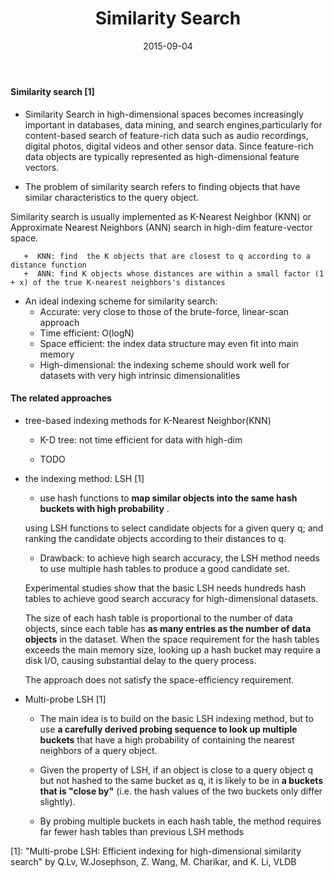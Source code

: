 ﻿---
layout: post
title: "Similarity Search"
date: 2015-09-04
categories: [technology, algorithms]
---

#### Similarity search [1]
   * Similarity Search in high-dimensional spaces becomes increasingly important in databases, data mining, and
   search engines,particularly for content-based search of feature-rich data such as audio recordings, digital
   photos, digital videos and other sensor data. Since feature-rich data objects are typically represented as
   high-dimensional feature vectors.
   
   * The problem of similarity search refers to finding objects that have similar characteristics to the query
   object.

   Similarity search is usually implemented as K-Nearest Neighbor (KNN) or Approximate Nearest Neighbors (ANN)
   search in high-dim feature-vector space.
   
       +  KNN: find  the K objects that are closest to q according to a distance function
	   +  ANN: find K objects whose distances are within a small factor (1 + x) of the true K-nearest neighbors's distances
   
   * An ideal indexing scheme for similarity search:
       +   Accurate: very close to those of the brute-force, linear-scan approach
       +   Time efficient: O(logN)
       +   Space efficient: the index data structure may even fit into main memory
       +   High-dimensional:  the indexing scheme should work well for datasets with very high intrinsic
       dimensionalities

#### The related approaches
   *  tree-based indexing methods for K-Nearest Neighbor(KNN)
       +  K-D tree: not time efficient for data with high-dim
		
	   + TODO
        
   *  the indexing method: LSH	[1]
       +  use hash functions to **map similar objects into the same hash buckets with high probability** .
   
	   using LSH functions to select candidate objects for a given query q;
	   and ranking the candidate objects according to their distances to q.
		
	   + Drawback: to achieve high search accuracy, the LSH method needs to use multiple hash tables to produce
        a good candidate set.
	   
	   Experimental studies show that the basic LSH needs hundreds hash tables to achieve good search accuracy
       for high-dimensional datasets.
		
	    The size of each hash table is proportional to the number of data objects, since each table has **as many
        entries as the number of data objects** in the dataset. When the space requirement for the hash tables
        exceeds the main memory size, looking up a hash bucket may require a disk I/O, causing substantial delay
        to the query process.
		
		The approach does not satisfy the space-efficiency requirement.
		
   * Multi-probe LSH [1]
       + The main idea is to build on the basic LSH indexing method, but to use **a carefully derived probing
       sequence to look up multiple buckets** that have a high probability of containing the nearest neighbors of
       a query object.
		
	   + Given the property of LSH, if an object is close to a query object q but not hashed to the same bucket
        as q, it is likely to be in **a buckets  that is "close by"** (i.e. the hash values of the two buckets
        only differ slightly).
		
	   + By probing multiple buckets in each hash table, the method requires far fewer hash tables than previous
        LSH methods
        		
[1]: "Multi-probe LSH: Efficient indexing for high-dimensional similarity search" by Q.Lv, W.Josephson, Z. Wang, M. Charikar, and K. Li, VLDB 
